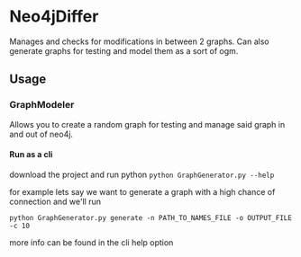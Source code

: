 # Neo4jDiffer
Manages and checks for modifications in between 2 graphs.
Can also generate graphs for testing and model them as a sort of ogm.

## Usage
### GraphModeler
Allows you to create a random graph for testing and manage said graph in and out of neo4j.
#### Run as a cli 
download the project and run python `python GraphGenerator.py --help`

for example lets say we want to generate a graph with a high chance of connection and 
we'll run 

`python GraphGenerator.py generate -n PATH_TO_NAMES_FILE -o OUTPUT_FILE -c 10`

more info can be found in the cli help option
